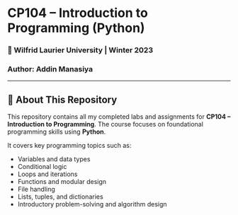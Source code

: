 # CP104 – Introduction to Programming (Python)
### 📘 Wilfrid Laurier University | Winter 2023
### Author: Addin Manasiya

---

## 📌 About This Repository

This repository contains all my completed labs and assignments for **CP104 – Introduction to Programming**. The course focuses on foundational programming skills using **Python**.

It covers key programming topics such as:
- Variables and data types
- Conditional logic
- Loops and iterations
- Functions and modular design
- File handling
- Lists, tuples, and dictionaries
- Introductory problem-solving and algorithm design
